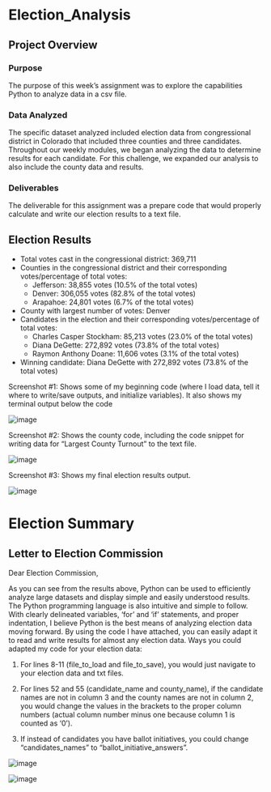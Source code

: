 # Election_Analysis

## Project Overview

### Purpose
The purpose of this week’s assignment was to explore the capabilities Python to analyze data in a csv file.    

### Data Analyzed
The specific dataset analyzed included election data from congressional district in Colorado that included three counties and three candidates. Throughout our weekly modules, we began analyzing the data to determine results for each candidate.  For this challenge, we expanded our analysis to also include the county data and results.  
### Deliverables
The deliverable for this assignment was a prepare code that would properly calculate and write our election results to a text file.  

## Election Results
- Total votes cast in the congressional district: 369,711
- Counties in the congressional district and their corresponding votes/percentage of total votes:
  - Jefferson: 38,855 votes (10.5% of the total votes)
  - Denver: 306,055 votes (82.8% of the total votes)
  - Arapahoe: 24,801 votes (6.7% of the total votes)
- County with largest number of votes: Denver
-	Candidates in the election and their corresponding votes/percentage of total votes:
    -	Charles Casper Stockham: 85,213 votes (23.0% of the total votes)
    - Diana DeGette: 272,892 votes (73.8% of the total votes)
    - Raymon Anthony Doane: 11,606 votes (3.1% of the total votes)
-	Winning candidate: Diana DeGette with 272,892 votes (73.8% of the total votes)

Screenshot #1: Shows some of my beginning code (where I load data, tell it where to write/save outputs, and initialize variables).  It also shows my terminal output below the code

![image](https://user-images.githubusercontent.com/92705556/148712160-6c3a9a32-5486-4fa0-aac6-0ab809c221f2.png)

Screenshot #2: Shows the county code, including the code snippet for writing data for “Largest County Turnout” to the text file.

![image](https://user-images.githubusercontent.com/92705556/148712196-39eca35c-76f1-4ec3-b652-28a9ad2d38b7.png)

Screenshot #3: Shows my final election results output.

![image](https://user-images.githubusercontent.com/92705556/148712211-d9859b7f-f591-4d89-8e31-3b656c54a136.png)

# Election Summary

## Letter to Election Commission

Dear Election Commission,

As you can see from the results above, Python can be used to efficiently analyze large datasets and display simple and easily understood results.  The Python programming language is also intuitive and simple to follow.  With clearly delineated variables, ‘for’ and ‘if’ statements, and proper indentation, I believe Python is the best means of analyzing election data moving forward.  By using the code I have attached, you can easily adapt it to read and write results for almost any election data.  Ways you could adapted my code for your election data:

1) 	For lines 8-11 (file_to_load and file_to_save), you would just navigate to your election data and txt files.  

2)	For lines 52 and 55 (candidate_name and county_name), if the candidate names are not in column 3 and the county names are not in column 2, you would change the values in the brackets to the proper column numbers (actual column number minus one because column 1 is counted as ‘0’).  

3)	If instead of candidates you have ballot initiatives, you could change “candidates_names” to “ballot_initiative_answers”.

![image](https://user-images.githubusercontent.com/92705556/148712251-f749dcd3-3b9a-4c56-839a-dc2e42643702.png)

![image](https://user-images.githubusercontent.com/92705556/148712266-3afbb908-823f-4fa6-ba77-a6ee2c2df1d9.png)
